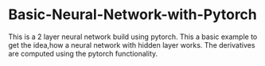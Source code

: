 # Basic-Neural-Network-with-Pytorch
This is a 2 layer neural network build using pytorch.
This a basic example to get the idea,how a neural network with hidden layer works.
The derivatives are computed using the pytorch functionality.
